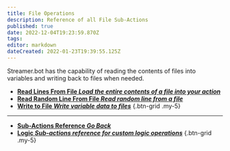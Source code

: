 ```yaml
---
title: File Operations
description: Reference of all File Sub-Actions
published: true
date: 2022-12-04T19:23:59.870Z
tags: 
editor: markdown
dateCreated: 2022-01-23T19:39:55.125Z
---
```


Streamer.bot has the capability of reading the contents of files into variables and writing back to files when needed.

* [<i class="mdi mdi-file-find primary--text"></i>**Read Lines From File *Load the entire contents of a file into your action***](/en/Sub-Actions/File/Read-Lines-From-File)
* [<i class="mdi mdi-file-move primary--text"></i>**Read Random Line From File *Read random line from a file***](/en/Sub-Actions/File/Read-Random-Line-From-File)
* [<i class="mdi mdi-file-edit primary--text"></i>**Write to File *Write variable data to files***](/en/Sub-Actions/File/Write-To-File)
{.btn-grid .my-5}

---
  
- [<i class="mdi mdi-chevron-left"></i>**Sub-Actions Reference *Go Back***](/en/Sub-Actions)
- [<i class="mdi mdi-state-machine primary--text"></i> **Logic *Sub-actions reference for custom logic operations***](/en/Sub-Actions/Logic)
{.btn-grid .my-5}